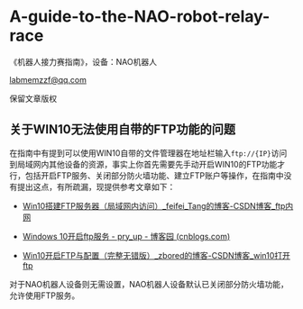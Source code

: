 # A-guide-to-the-NAO-robot-relay-race
《机器人接力赛指南》，设备：NAO机器人

labmemzzf@qq.com

保留文章版权


## 关于WIN10无法使用自带的FTP功能的问题

在指南中有提到可以使用WIN10自带的文件管理器在地址栏输入`ftp://{IP}`访问到局域网内其他设备的资源，事实上你首先需要先手动开启WIN10的FTP功能才行，包括开启FTP服务、关闭部分防火墙功能、建立FTP账户等操作，在指南中没有提出这点，有所疏漏，现提供参考文章如下：

* [Win10搭建FTP服务器（局域网内访问）_feifei_Tang的博客-CSDN博客_ftp内网](https://blog.csdn.net/feifei_Tang/article/details/89336747)

* [Windows 10开启ftp服务 - pry_up - 博客园 (cnblogs.com)](https://www.cnblogs.com/ziyu-trip/p/7844162.html)

* [Win10开启FTP与配置（完整无错版）_zbored的博客-CSDN博客_win10打开ftp](https://blog.csdn.net/qq_34610293/article/details/79210539)

对于NAO机器人设备则无需设置，NAO机器人设备默认已关闭部分防火墙功能，允许使用FTP服务。
